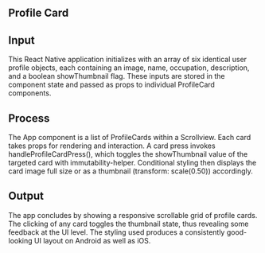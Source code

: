 ## Profile Card

## Input
This React Native application initializes with an array of six identical user profile objects, each containing an image, name, occupation, description, and a boolean showThumbnail flag. These inputs are stored in the component state and passed as props to individual ProfileCard components.

## Process
The App component is a list of ProfileCards within a Scrollview. Each card takes props for rendering and interaction. A card press invokes handleProfileCardPress(), which toggles the showThumbnail value of the targeted card with immutability-helper. Conditional styling then displays the card image full size or as a thumbnail (transform: scale(0.50)) accordingly.

## Output
The app concludes by showing a responsive scrollable grid of profile cards. The clicking of any card toggles the thumbnail state, thus revealing some feedback at the UI level. The styling used produces a consistently good-looking UI layout on Android as well as iOS.